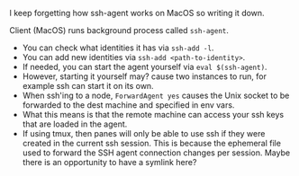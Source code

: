 I keep forgetting how ssh-agent works on MacOS so writing it down.

Client (MacOS) runs background process called `ssh-agent`.
* You can check what identities it has via `ssh-add -l`.
* You can add new identities via `ssh-add <path-to-identity>`.
* If needed, you can start the agent yourself via `eval $(ssh-agent)`.
* However, starting it yourself may? cause two instances to run, for example ssh can start it on its own.
* When ssh'ing to a node, `ForwardAgent yes` causes the Unix socket to be forwarded to the dest machine and specified in env vars.
* What this means is that the remote machine can access your ssh keys that are loaded in the agent.
* If using tmux, then panes will only be able to use ssh if they were created in the current ssh session. This is because the ephemeral file used to forward the SSH agent connection changes per session. Maybe there is an opportunity to have a symlink here?
